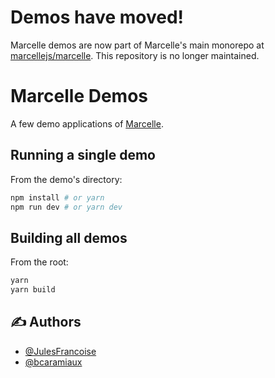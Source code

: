 # Demos have moved!

Marcelle demos are now part of Marcelle's main monorepo at [marcellejs/marcelle](https://github.com/marcellejs/marcelle/tree/main/apps/demos). This repository is no longer maintained.

# Marcelle Demos

A few demo applications of [Marcelle](https://github.com/marcellejs/marcelle).

## Running a single demo

From the demo's directory:

```bash
npm install # or yarn
npm run dev # or yarn dev
```

## Building all demos

From the root:

```bash
yarn
yarn build
```

## ✍️ Authors

- [@JulesFrancoise](https://github.com/JulesFrancoise/)
- [@bcaramiaux](https://github.com/bcaramiaux/)
